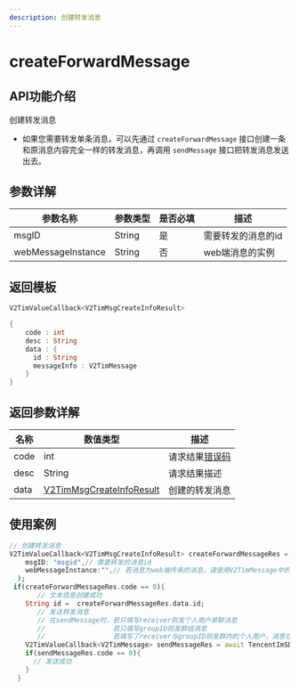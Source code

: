 ```yaml
---
description: 创建转发消息
---
```


# createForwardMessage

## API功能介绍

创建转发消息

* 如果您需要转发单条消息，可以先通过 `createForwardMessage` 接口创建一条和原消息内容完全一样的转发消息，再调用 `sendMessage` 接口把转发消息发送出去。

## 参数详解

| 参数名称               | 参数类型   | 是否必填 | 描述         |
| ------------------ | ------ | ---- | ---------- |
| msgID              | String | 是    | 需要转发的消息的id |
| webMessageInstance | String | 否    | web端消息的实例  |

## 返回模板

```dart
V2TimValueCallback<V2TimMsgCreateInfoResult>

{
    code : int
    desc : String
    data : {
      id : String
      messageInfo : V2TimMessage
    }
}
```

## 返回参数详解

| 名称   | 数值类型                                         | 描述                                                             |
| ---- | -------------------------------------------- | -------------------------------------------------------------- |
| code | int                                          | 请求结果[错误码](https://cloud.tencent.com/document/product/269/1671) |
| desc | String                                       | 请求结果描述                                                         |
| data | [V2TimMsgCreateInfoResult](broken-reference) | 创建的转发消息                                                        |

## 使用案例  &#x20;

```dart
// 创建转发消息
V2TimValueCallback<V2TimMsgCreateInfoResult> createForwardMessageRes = await TencentImSDKPlugin.v2TIMManager.getMessageManager().createForwardMessage(
    msgID: "msgid",// 需要转发的消息id
    webMessageInstance:"",// 若消息为web端传来的消息，请使用V2TimMessage中的messageFromWeb作为此处的参数
  );
 if(createForwardMessageRes.code == 0){
       // 文本信息创建成功
    String id =  createForwardMessageRes.data.id;
       // 发送转发消息
       // 在sendMessage时，若只填写receiver则发个人用户单聊消息
       //                 若只填写groupID则发群组消息
       //                 若填写了receiver与groupID则发群内的个人用户，消息在群聊中显示，只有指定receiver能看见
    V2TimValueCallback<V2TimMessage> sendMessageRes = await TencentImSDKPlugin.v2TIMManager.getMessageManager().sendMessage(id: id, receiver: "userID", groupID: "groupID");
    if(sendMessageRes.code == 0){
      // 发送成功
    }
  }
```
